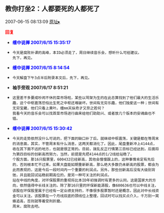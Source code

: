## 教你打坐2：人都要死的人都死了
2007-06-15 08:13:09
[原址▸](http://www.fxgan.com/chan_time/2007_01_06/564.htm)





**<font color='red'>回复</font>**


- **<font color='blue'>缠中说禅 2007/6/15 15:35:17</font>**
- ```
  今天是腐败补课的高峰，本ID必须走了，周日继续音乐会，想听什么可给建议。
  先下，再见。
  ```
- **<font color='blue'>缠中说禅 2007/6/15 8:14:54</font>**
- ```
  今天解盘下午3点半后附录本文后，先下，再见。
  ```
- **袖手旁观 2007/6/17 8:51:21**
- ```
  这里差不多要成吵闹不休的菜市场啦，某些以骂架为生的在此总算找到了他们最大的生活乐趣，这个中枢震荡恐怕比生死之中枢还难破坏。世间有无穷乐趣，他们独爱这一种；世间有无穷宝藏，他们只看上黄叶。缠mm天纵奇才又奈之若何？
  我看今天的音乐会可以找首菜市场进行曲来给他们助助兴、或者放几个版本的安魂曲也不错。
  ```
- **<font color='blue'>缠中说禅 2007/6/15 15:30:42</font>**
- ```
  今天的走势依然没什么可说的，把下面的缺口补了后，就继续中枢震荡，关键是都在等周末的消息面，其实，不管周末有什么消息，这两天都消化了。因此，尾盘重新冲上4144点，收在其下面不远的地方，也就是很正常的。目前，拨乱反正行情第三目标已经达到，后面将为第四目标的创新高而努力，当然，前提是先把4144点的1/2线给站稳了。
  个股方面，那16只股票里，600432已经新高，其他会慢慢跟上的，这种事情肯定有先后的，否则根本忙不过来。如果大盘能如期重新新高，那么绝大多数仍未新高的股票，都会为此而表现的，这是今后一段时间内一个重要的利润点。另外，那些创新高后没有大级别背弛，并且能回试站稳前期高位的，是另一种可关注的利润点。
  站在中线的角度，对环保股票的重视将比本ID年初强调时有更多的认同，这是国家大的方向，依然值得中长线关注的。除了那16只里的环保新能源股，像600636也可以中线关注，该股在环保股里属于已经有一定业绩支持的，不像很多股票暂时还是概念，因此对中长线资金可以关注。该股票在一个月线双底的颈线位上整理，回试时可以找买点介入，千万别一窝蜂追高，否则就等着受刑折磨。
  周末，腐败去吧。
  ```
